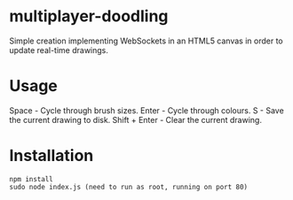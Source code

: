 # multiplayer-doodling
Simple creation implementing WebSockets in an HTML5 canvas in order to update real-time drawings.

# Usage

Space - Cycle through brush sizes.
Enter - Cycle through colours.
S - Save the current drawing to disk.
Shift + Enter - Clear the current drawing.

# Installation
```
npm install
sudo node index.js (need to run as root, running on port 80)
```
